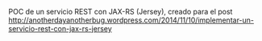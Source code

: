 POC de un servicio REST con JAX-RS (Jersey), creado para el post http://anotherdayanotherbug.wordpress.com/2014/11/10/implementar-un-servicio-rest-con-jax-rs-jersey